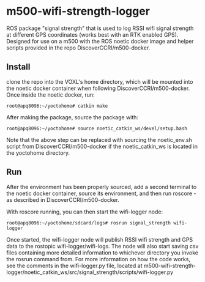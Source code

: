 # m500-wifi-strength-logger
ROS package "signal strength" that is used to log RSSI wifi signal strength at different GPS coordinates (works best with an RTK enabled GPS).
Designed for use on a m500 with the ROS noetic docker image and helper scripts provided in the repo DiscoverCCRI/m500-docker.

## Install
clone the repo into the VOXL's home directory, which will be mounted into the noetic docker container when following DiscoverCCRI/m500-docker.
Once inside the noetic docker, run:
```
root@apq8096:~/yoctohome# catkin make
```
After making the package, source the package with:
```
root@apq8096:~/yoctohome# source noetic_catkin_ws/devel/setup.bash
```
Note that the above step can be replaced with sourcing the noetic_env.sh script from DiscoverCCRI/m500-docker if the noetic_catkin_ws is located in the yoctohome directory.

## Run
After the environment has been properly sourced, add a second terminal to the noetic docker container, source its environment, and then run roscore - as described in DiscoverCCRI/m500-docker.

With roscore running, you can then start the wifi-logger node:
```
root@apq8096:~/yoctohome/sdcard/logs# rosrun signal_strength wifi-logger
```
Once started, the wifi-logger node will publish RSSI wifi strength and GPS data to the rostopic wifi-logger/wifi-logs. The node will also start saving csv files containing more detailed information to whichever directory you invoke the rosrun command from. For more information on how the code works, see the comments in the wifi-logger.py file, located at m500-wifi-strength-logger/noetic_catkin_ws/src/signal_strength/scripts/wifi-logger.py

